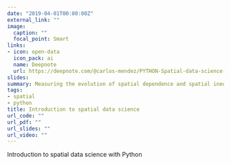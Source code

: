 ```yaml
---
date: "2019-04-01T00:00:00Z"
external_link: ""
image:
  caption: ""
  focal_point: Smart
links:
- icon: open-data
  icon_pack: ai
  name: Deepnote
  url: https://deepnote.com/@carlos-mendez/PYTHON-Spatial-data-science-4dda4dc4-af8c-48fd-9bdf-7b18a5efef8e
slides: 
summary: Measuring the evolution of spatial dependence and spatial inequality with Python
tags:
- spatial
- python
title: Introduction to spatial data science
url_code: ""
url_pdf: ""
url_slides: ""
url_video: ""
---
```


Introduction to spatial data science with Python
